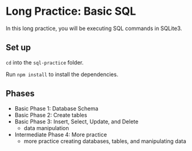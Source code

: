 # Long Practice: Basic SQL

In this long practice, you will be executing SQL commands in SQLite3.

## Set up

`cd` into the `sql-practice` folder.

Run `npm install` to install the dependencies.

## Phases

* Basic Phase 1: Database Schema
* Basic Phase 2: Create tables
* Basic Phase 3: Insert, Select, Update, and Delete
  * data manipulation
* Intermediate Phase 4: More practice
  * more practice creating databases, tables, and manipulating data